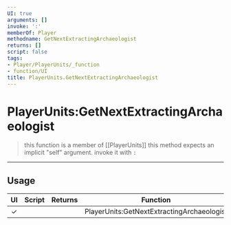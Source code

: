 ```yaml
---
UI: true
arguments: []
invoke: ':'
memberOf: Player
methodname: GetNextExtractingArchaeologist
returns: []
script: false
tags:
- Player/PlayerUnits/_function
- function/UI
title: PlayerUnits.GetNextExtractingArchaeologist
---
```

# PlayerUnits:GetNextExtractingArchaeologist
> this function is a member of [[PlayerUnits]]
> this method expects an implicit "self" argument. invoke it with `:`
-----
## Usage
|  UI | Script | Returns | Function | Arguments |
|:---:|:------:|-------:|:--------:|:---------|
|✓| ||PlayerUnits:GetNextExtractingArchaeologist||
